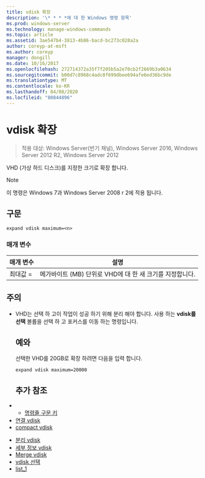 ```yaml
---
title: vdisk 확장
description: '\* * * *에 대 한 Windows 명령 항목'
ms.prod: windows-server
ms.technology: manage-windows-commands
ms.topic: article
ms.assetid: 3ae547b4-3813-4b86-bacd-bc273c028a2a
author: coreyp-at-msft
ms.author: coreyp
manager: dongill
ms.date: 10/16/2017
ms.openlocfilehash: 272714372a35f7f205b5a2e70cb2f2669b3a0634
ms.sourcegitcommit: b00d7c8968c4adc8f699dbee694afe6ed36bc9de
ms.translationtype: MT
ms.contentlocale: ko-KR
ms.lasthandoff: 04/08/2020
ms.locfileid: "80844896"
---
```

# <a name="expand-vdisk"></a>vdisk 확장

>적용 대상: Windows Server(반기 채널), Windows Server 2016, Windows Server 2012 R2, Windows Server 2012

VHD (가상 하드 디스크)를 지정한 크기로 확장 합니다.
> [!NOTE]
> 이 명령은 Windows 7과 Windows Server 2008 r 2에 적용 됩니다.
> ## <a name="syntax"></a>구문
> ```
> expand vdisk maximum=<n>
> ```
> ### <a name="parameters"></a>매개 변수
> 
> |  매개 변수  |                      설명                      |
> |-------------|-------------------------------------------------------|
> | 최대값 =<n> | 메가바이트 (MB) 단위로 VHD에 대 한 새 크기를 지정합니다. |
> 
> ## <a name="remarks"></a>주의
> - VHD는 선택 하 고이 작업이 성공 하기 위해 분리 해야 합니다. 사용 하는 **vdisk를 선택** 볼륨을 선택 하 고 포커스를 이동 하는 명령입니다.
>   ## <a name="examples"></a><a name=BKMK_Examples></a>예와
>   선택한 VHD를 20GB로 확장 하려면 다음을 입력 합니다.
>   ```
>   expand vdisk maximum=20000
>   ```
>   ## <a name="additional-references"></a>추가 참조
> - - [명령줄 구문 키](command-line-syntax-key.md)
> - [연결 vdisk](attach-vdisk.md)
> - [compact vdisk](compact-vdisk.md)

-   [분리 vdisk](detach-vdisk.md)
-   [세부 정보 vdisk](detail-vdisk.md)
-   [Merge vdisk](merge-vdisk.md)
-   [vdisk 선택](select-vdisk.md)
-   [list_1](list_1.md)
